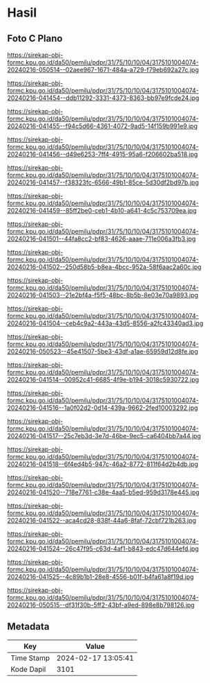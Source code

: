# Hasil

## Foto C Plano

https://sirekap-obj-formc.kpu.go.id/da50/pemilu/pdpr/31/75/10/10/04/3175101004074-20240216-050514--02aee967-1671-484a-a729-f79eb692a27c.jpg

https://sirekap-obj-formc.kpu.go.id/da50/pemilu/pdpr/31/75/10/10/04/3175101004074-20240216-041454--ddb11292-3331-4373-8363-bb97e9fcde24.jpg

https://sirekap-obj-formc.kpu.go.id/da50/pemilu/pdpr/31/75/10/10/04/3175101004074-20240216-041455--f94c5d66-4361-4072-9ad5-14f159b991e9.jpg

https://sirekap-obj-formc.kpu.go.id/da50/pemilu/pdpr/31/75/10/10/04/3175101004074-20240216-041456--d49e6253-7ff4-4915-95a6-f206602ba518.jpg

https://sirekap-obj-formc.kpu.go.id/da50/pemilu/pdpr/31/75/10/10/04/3175101004074-20240216-041457--f38323fc-6566-49b1-85ce-5d30df2bd97b.jpg

https://sirekap-obj-formc.kpu.go.id/da50/pemilu/pdpr/31/75/10/10/04/3175101004074-20240216-041459--85ff2be0-ceb1-4b10-a641-4c5c753709ea.jpg

https://sirekap-obj-formc.kpu.go.id/da50/pemilu/pdpr/31/75/10/10/04/3175101004074-20240216-041501--44fa8cc2-bf83-4626-aaae-711e006a3fb3.jpg

https://sirekap-obj-formc.kpu.go.id/da50/pemilu/pdpr/31/75/10/10/04/3175101004074-20240216-041502--250d58b5-b8ea-4bcc-952a-58f6aac2a60c.jpg

https://sirekap-obj-formc.kpu.go.id/da50/pemilu/pdpr/31/75/10/10/04/3175101004074-20240216-041503--21e2bf4a-f5f5-48bc-8b5b-8e03e70a9893.jpg

https://sirekap-obj-formc.kpu.go.id/da50/pemilu/pdpr/31/75/10/10/04/3175101004074-20240216-041504--ceb4c9a2-443a-43d5-8556-a2fc43340ad3.jpg

https://sirekap-obj-formc.kpu.go.id/da50/pemilu/pdpr/31/75/10/10/04/3175101004074-20240216-050523--45e41507-5be3-43df-a1ae-65959d12d8fe.jpg

https://sirekap-obj-formc.kpu.go.id/da50/pemilu/pdpr/31/75/10/10/04/3175101004074-20240216-041514--00952c41-6685-4f9e-b194-3018c5930722.jpg

https://sirekap-obj-formc.kpu.go.id/da50/pemilu/pdpr/31/75/10/10/04/3175101004074-20240216-041516--1a0f02d2-0d14-439a-9662-2fed10003292.jpg

https://sirekap-obj-formc.kpu.go.id/da50/pemilu/pdpr/31/75/10/10/04/3175101004074-20240216-041517--25c7eb3d-3e7d-46be-9ec5-ca6404bb7a44.jpg

https://sirekap-obj-formc.kpu.go.id/da50/pemilu/pdpr/31/75/10/10/04/3175101004074-20240216-041518--6f4ed4b5-947c-46a2-8772-811f64d2b4db.jpg

https://sirekap-obj-formc.kpu.go.id/da50/pemilu/pdpr/31/75/10/10/04/3175101004074-20240216-041520--718e7761-c38e-4aa5-b5ed-959d3178e445.jpg

https://sirekap-obj-formc.kpu.go.id/da50/pemilu/pdpr/31/75/10/10/04/3175101004074-20240216-041522--aca4cd28-838f-44a6-8faf-72cbf721b263.jpg

https://sirekap-obj-formc.kpu.go.id/da50/pemilu/pdpr/31/75/10/10/04/3175101004074-20240216-041524--26c47f95-c63d-4af1-b843-edc47d644efd.jpg

https://sirekap-obj-formc.kpu.go.id/da50/pemilu/pdpr/31/75/10/10/04/3175101004074-20240216-041525--4c89b1b1-28e8-4556-b01f-b4fa61a8f19d.jpg

https://sirekap-obj-formc.kpu.go.id/da50/pemilu/pdpr/31/75/10/10/04/3175101004074-20240216-050515--df31f30b-5ff2-43bf-a9ed-898e8b798126.jpg


## Metadata

| Key        | Value               |
| ---------- | ------------------- |
| Time Stamp | 2024-02-17 13:05:41 |
| Kode Dapil | 3101                |



